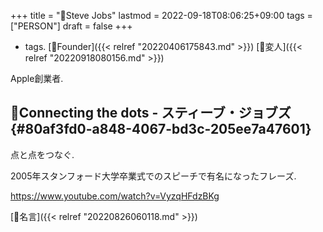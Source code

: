 +++
title = "👨Steve Jobs"
lastmod = 2022-09-18T08:06:25+09:00
tags = ["PERSON"]
draft = false
+++

-   tags. [🔖Founder]({{< relref "20220406175843.md" >}}) [🔖変人]({{< relref "20220918080156.md" >}})

Apple創業者.


## 📜Connecting the dots - スティーブ・ジョブズ {#80af3fd0-a848-4067-bd3c-205ee7a47601}

点と点をつなぐ.

2005年スタンフォード大学卒業式でのスピーチで有名になったフレーズ.

<https://www.youtube.com/watch?v=VyzqHFdzBKg>

[🔖名言]({{< relref "20220826060118.md" >}})

